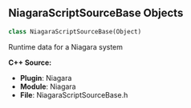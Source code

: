## NiagaraScriptSourceBase Objects

```python
class NiagaraScriptSourceBase(Object)
```

Runtime data for a Niagara system

**C++ Source:**

- **Plugin**: Niagara
- **Module**: Niagara
- **File**: NiagaraScriptSourceBase.h

<a id="unreal.NiagaraEditorDataBase"></a>